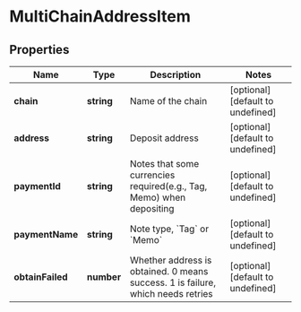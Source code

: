 # MultiChainAddressItem

## Properties

Name | Type | Description | Notes
------------ | ------------- | ------------- | -------------
**chain** | **string** | Name of the chain | [optional] [default to undefined]
**address** | **string** | Deposit address | [optional] [default to undefined]
**paymentId** | **string** | Notes that some currencies required(e.g., Tag, Memo) when depositing | [optional] [default to undefined]
**paymentName** | **string** | Note type, &#x60;Tag&#x60; or &#x60;Memo&#x60; | [optional] [default to undefined]
**obtainFailed** | **number** | Whether address is obtained. 0 means success. 1 is failure, which needs retries | [optional] [default to undefined]

